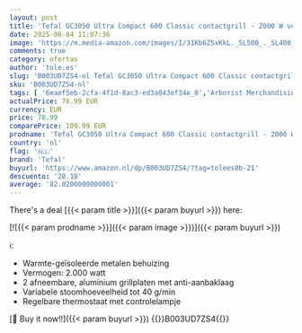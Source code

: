 ```yaml
---
layout: post
title: 'Tefal GC3050 Ultra Compact 600 Classic contactgrill - 2000 W vermogen - Afneembare grillplaten'
date: 2025-06-04 11:07:36
image: 'https://m.media-amazon.com/images/I/31Kb6Z5xKkL._SL500_._SL400_.jpg'
comments: true
category: ofertas
author: 'tole.es'
slug: 'B003UD7ZS4-nl Tefal GC3050 Ultra Compact 600 Classic contactgrill - 2000...'
sku: 'B003UD7ZS4-nl'
tags: [ '6eaef5eb-2cfa-4f1d-8ac3-ed3a043ef34e_0','Arborist Merchandising Root','Binnengrills & bakplaten','Elektrische grills','Huishoudelijke apparaten','KitchenTefal','Kleine keukenapparaten','Losse kookplaten, elektrische pannen & warmhouders','Self Service','Special Features Stores','Wonen & keuken','tefal','🇳🇱', ]
actualPrice: 78.99 EUR
currency: EUR
price: 78.99
comparePrice: 109.99 EUR
prodname: 'Tefal GC3050 Ultra Compact 600 Classic contactgrill - 2000 W vermogen - Afneembare grillplaten'
country: 'nl'
flag: '🇳🇱'
brand: 'Tefal'
buyurl: 'https://www.amazon.nl/dp/B003UD7ZS4/?tag=tolees0b-21'
descuento: '28.18'
average: '82.0200000000001'
---
```


There's a deal [{{< param title >}}]({{< param buyurl >}})  here:

[![{{< param prodname >}}]({{< param image >}})]({{< param buyurl >}})

ℹ️:

- Warmte-geïsoleerde metalen behuizing
- Vermogen: 2.000 watt
- 2 afneembare, aluminium grillplaten met anti-aanbaklaag
- Variabele stoomhoeveelheid tot 40 g/min
- Regelbare thermostaat met controlelampje

[🛒 Buy it now!!]({{< param buyurl >}})
{{<world>}}B003UD7ZS4{{</world>}}
